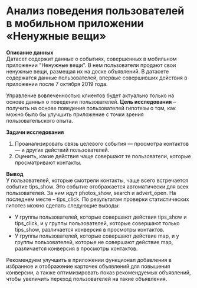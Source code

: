 # Анализ поведения пользователей в мобильном приложении «Ненужные вещи»

**Описание данных**  
Датасет содержит данные о событиях, совершенных в мобильном приложении "Ненужные вещи". В нем пользователи продают свои ненужные вещи, размещая их на доске объявлений. В датасете содержатся данные пользователей, впервые совершивших действия в приложении после 7 октября 2019 года.

Управление вовлеченностью клиентов будет актуально только на основе данных о поведении пользователей. **Цель исследования** – получить на основе поведения пользователей гипотезы о том, как можно было бы улучшить приложение с точки зрения пользовательского опыта.

**Задачи исследования**
1. Проанализировать связь целевого события — просмотра контактов — и других действий пользователей. 
2. Оценить, какие действия чаще совершают те пользователи, которые просматривают контакты.

**Вывод**  
У пользователей, которые смотрели контакты, чаще всего встречается событие tips_show. Это событие отображается автоматически для всех пользователей. За ним идут photos_show, search и advert_open. На последнем месте – tips_click.
По результатам проверки статистических гипотез можно сделать следующие выводы:
- У группы пользователей, которые совершают действия tips_show и tips_click, и у группы пользователей, которые совершают только tips_show, различается конверсия в просмотры контактов.
- У группы пользователей, которые совершают действие map, и у группы пользователей, которые не совершают действие map, различается конверсия в просмотры контактов.  

Рекомендуем улучшить в приложении функционал добавления в избранное и отображение карточек объявлений для повышения конверсии, а также оптимизировать показ рекомендуемых объявлений, чтобы увеличить переход пользователей на такие объявления.
